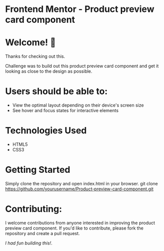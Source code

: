 # Frontend Mentor - Product preview card component

# Welcome! 👋

Thanks for checking out this.

Challenge was to build out this product preview card component and get it looking as close to the design as possible.

# Users should be able to:

* View the optimal layout depending on their device's screen size
* See hover and focus states for interactive elements


# Technologies Used 
* HTML5 
* CSS3

# Getting Started

Simply clone the repository and open index.html in your browser. git clone https://github.com/yourusername/Product-preview-card-component.git 

# Contributing:
I welcome contributions from anyone interested in improving the product preview card component. If you'd like to contribute, please fork the repository and create a pull request.



*I had fun building this!*.
